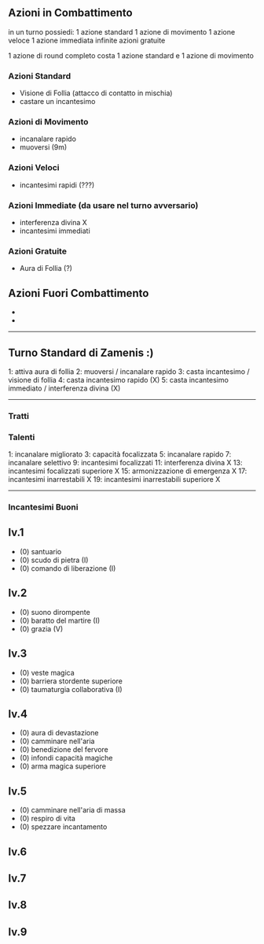 ## Azioni in Combattimento

in un turno possiedi:
1 azione standard
1 azione di movimento
1 azione veloce
1 azione immediata
infinite azioni gratuite

1 azione di round completo costa 1 azione standard e 1 azione di movimento

### Azioni Standard
 - Visione di Follia (attacco di contatto in mischia)
 - castare un incantesimo

### Azioni di Movimento
 - incanalare rapido
 - muoversi (9m)

### Azioni Veloci
 - incantesimi rapidi (???)

### Azioni Immediate (da usare nel turno avversario)
 - interferenza divina X
 - incantesimi immediati

### Azioni Gratuite
 - Aura di Follia (?)

## Azioni Fuori Combattimento
 - 
 - 

---
## Turno Standard di Zamenis :)

1: attiva aura di follia
2: muoversi / incanalare rapido
3: casta incantesimo / visione di follia
4: casta incantesimo rapido (X)
5: casta incantesimo immediato / interferenza divina (X)

---
### Tratti



### Talenti
1:  incanalare migliorato
3:  capacità focalizzata
5:  incanalare rapido
7:  incanalare selettivo
9:  incantesimi focalizzati
11: interferenza divina X
13: incantesimi focalizzati superiore X
15: armonizzazione di emergenza X
17: incantesimi inarrestabili X
19: incantesimi inarrestabili superiore X


---

### Incantesimi Buoni

## lv.1
 - (0) santuario
 - (0) scudo di pietra (I)
 - (0) comando di liberazione (I)
## lv.2
 - (0) suono dirompente
 - (0) baratto del martire (I)
 - (0) grazia (V)

## lv.3
 - (0) veste magica
 - (0) barriera stordente superiore
 - (0) taumaturgia collaborativa (I)
## lv.4
 - (0) aura di devastazione
 - (0) camminare nell'aria
 - (0) benedizione del fervore
 - (0) infondi capacità magiche
 - (0) arma magica superiore

## lv.5
 - (0) camminare nell'aria di massa
 - (0) respiro di vita
 - (0) spezzare incantamento

## lv.6


## lv.7


## lv.8


## lv.9















